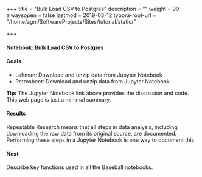 +++
title = "Bulk Load CSV to Postgres"
description = ""
weight = 90
alwaysopen = false
lastmod = 2019-03-12
typora-root-url = "/home/agni/SoftwareProjects/Sites/tutorial/static/"

+++

#### Notebook: [Bulk Load CSV to Postgres](http://nbviewer.jupyter.org/github/sdiehl28/tutorial-jupyter-notebooks/blob/master/python/BB07-Intro.ipynb)

#### Goals
* Lahman: Download and unzip data from Jupyter Notebook
* Retrosheet: Download and unzip data from Jupyter Notebook

<div class="alert alert-success">
<strong>Tip:</strong> The Jupyter Notebook link above provides the discussion and code.  This web page is just a minimal summary.
</div>

#### Results
Repeatable Research means that all steps in data analysis, including downloading the raw data from its original source, are documented.  Performing these steps in a Jupyter Notebook is one way to document this.

#### Next

Describe key functions used in all the Baseball notebooks.
